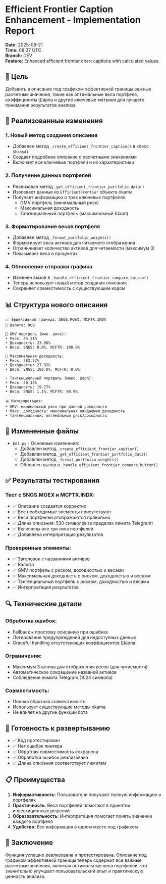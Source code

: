 # Efficient Frontier Caption Enhancement - Implementation Report

**Date:** 2025-09-21  
**Time:** 08:37 UTC  
**Branch:** DEV  
**Feature:** Enhanced efficient frontier chart captions with calculated values

## 🎯 Цель

Добавить в описание под графиком эффективной границы важные расчетные значения, такие как оптимальные веса портфеля, коэффициенты Шарпа и другие ключевые метрики для лучшего понимания результатов анализа.

## 🔧 Реализованные изменения

### 1. **Новый метод создания описания**
- Добавлен метод `_create_efficient_frontier_caption()` в класс `ShansAi`
- Создает подробное описание с расчетными значениями
- Включает все ключевые портфели и их характеристики

### 2. **Получение данных портфелей**
- Реализован метод `_get_efficient_frontier_portfolio_data()`
- Извлекает данные из `EfficientFrontier` объекта okama
- Получает информацию о трех ключевых портфелях:
  - GMV портфель (минимальный риск)
  - Максимальная доходность
  - Тангенциальный портфель (максимальный Шарп)

### 3. **Форматирование весов портфеля**
- Добавлен метод `_format_portfolio_weights()`
- Форматирует веса активов для читаемого отображения
- Ограничивает количество активов для читаемости (максимум 3)
- Показывает веса в процентах

### 4. **Обновление отправки графика**
- Изменен вызов в `_handle_efficient_frontier_compare_button()`
- Теперь использует новый метод создания описания
- Сохраняет совместимость с существующим кодом

## 📊 Структура нового описания

```
📈 Эффективная граница: SNGS.MOEX, MCFTR.INDX
💱 Валюта: RUB

🎯 GMV портфель (мин. риск):
• Риск: 44.31%
• Доходность: 23.98%
• Веса: SNGS: 0.0%, MCFTR: 100.0%

🚀 Максимальная доходность:
• Риск: 283.57%
• Доходность: 27.32%
• Веса: SNGS: 100.0%, MCFTR: 0.0%

⚡ Тангенциальный портфель (макс. Шарп):
• Риск: 49.14%
• Доходность: 19.77%
• Веса: SNGS: 1.1%, MCFTR: 98.9%

📊 Интерпретация:
• GMV: минимальный риск при данной доходности
• Макс. доходность: максимальная ожидаемая доходность
• Тангенциальный: оптимальный риск/доходность
```

## 📁 Измененные файлы

- `bot.py` - Основные изменения:
  - Добавлен метод `_create_efficient_frontier_caption()`
  - Добавлен метод `_get_efficient_frontier_portfolio_data()`
  - Добавлен метод `_format_portfolio_weights()`
  - Обновлен вызов в `_handle_efficient_frontier_compare_button()`

## ✅ Результаты тестирования

### Тест с SNGS.MOEX и MCFTR.INDX:
- ✅ Описание создается корректно
- ✅ Все необходимые элементы присутствуют
- ✅ Веса портфелей отображаются правильно
- ✅ Длина описания: 530 символов (в пределах лимита Telegram)
- ✅ Включены все три типа портфелей
- ✅ Добавлена интерпретация результатов

### Проверенные элементы:
- ✅ Заголовок с названиями активов
- ✅ Валюта
- ✅ GMV портфель с риском, доходностью и весами
- ✅ Максимальная доходность с риском, доходностью и весами
- ✅ Тангенциальный портфель с риском, доходностью и весами
- ✅ Интерпретация результатов

## 🔍 Технические детали

### Обработка ошибок:
- Fallback к простому описанию при ошибках
- Логирование предупреждений для недоступных данных
- Graceful handling отсутствующих коэффициентов Шарпа

### Ограничения:
- Максимум 3 актива для отображения весов (для читаемости)
- Автоматическое сокращение названий активов
- Соблюдение лимита Telegram (1024 символа)

### Совместимость:
- Полная обратная совместимость
- Использует существующие методы okama
- Не влияет на другие функции бота

## 🚀 Готовность к развертыванию

- ✅ Код протестирован
- ✅ Нет ошибок линтера
- ✅ Обратная совместимость сохранена
- ✅ Обработка ошибок реализована
- ✅ Длина описания соответствует лимитам

## 📋 Преимущества

1. **Информативность**: Пользователи получают полную информацию о портфелях
2. **Практичность**: Веса портфелей помогают в принятии инвестиционных решений
3. **Образовательность**: Интерпретация помогает понять значение каждого портфеля
4. **Удобство**: Вся информация в одном месте под графиком

## 🎉 Заключение

Функция успешно реализована и протестирована. Описание под графиком эффективной границы теперь содержит все важные расчетные значения, включая оптимальные веса портфелей, что значительно улучшает пользовательский опыт и практическую ценность анализа.
